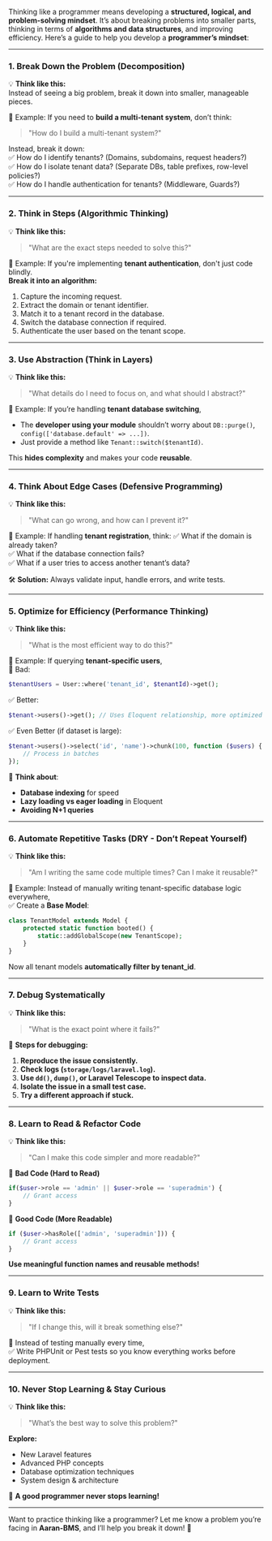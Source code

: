 Thinking like a programmer means developing a **structured, logical, and problem-solving mindset**. It’s about breaking problems into smaller parts, thinking in terms of **algorithms and data structures**, and improving efficiency. Here’s a guide to help you develop a **programmer’s mindset**:

---

### **1. Break Down the Problem (Decomposition)**
💡 **Think like this:**  
Instead of seeing a big problem, break it down into smaller, manageable pieces.

🔹 Example: If you need to **build a multi-tenant system**, don’t think:
> "How do I build a multi-tenant system?"

Instead, break it down:  
✅ How do I identify tenants? (Domains, subdomains, request headers?)  
✅ How do I isolate tenant data? (Separate DBs, table prefixes, row-level policies?)  
✅ How do I handle authentication for tenants? (Middleware, Guards?)

---

### **2. Think in Steps (Algorithmic Thinking)**
💡 **Think like this:**
> "What are the exact steps needed to solve this?"

🔹 Example: If you're implementing **tenant authentication**, don't just code blindly.  
**Break it into an algorithm:**
1. Capture the incoming request.
2. Extract the domain or tenant identifier.
3. Match it to a tenant record in the database.
4. Switch the database connection if required.
5. Authenticate the user based on the tenant scope.

---

### **3. Use Abstraction (Think in Layers)**
💡 **Think like this:**
> "What details do I need to focus on, and what should I abstract?"

🔹 Example: If you’re handling **tenant database switching**,
- The **developer using your module** shouldn’t worry about `DB::purge()`, `config(['database.default' => ...])`.
- Just provide a method like `Tenant::switch($tenantId)`.

This **hides complexity** and makes your code **reusable**.

---

### **4. Think About Edge Cases (Defensive Programming)**
💡 **Think like this:**
> "What can go wrong, and how can I prevent it?"

🔹 Example: If handling **tenant registration**, think:
✅ What if the domain is already taken?  
✅ What if the database connection fails?  
✅ What if a user tries to access another tenant’s data?

🛠 **Solution:** Always validate input, handle errors, and write tests.

---

### **5. Optimize for Efficiency (Performance Thinking)**
💡 **Think like this:**
> "What is the most efficient way to do this?"

🔹 Example: If querying **tenant-specific users**,  
🚫 Bad:
```php
$tenantUsers = User::where('tenant_id', $tenantId)->get();
```  
✅ Better:
```php
$tenant->users()->get(); // Uses Eloquent relationship, more optimized
```  
✅ Even Better (if dataset is large):
```php
$tenant->users()->select('id', 'name')->chunk(100, function ($users) {
    // Process in batches
});
```  

🔹 **Think about**:
- **Database indexing** for speed
- **Lazy loading vs eager loading** in Eloquent
- **Avoiding N+1 queries**

---

### **6. Automate Repetitive Tasks (DRY - Don’t Repeat Yourself)**
💡 **Think like this:**
> "Am I writing the same code multiple times? Can I make it reusable?"

🔹 Example: Instead of manually writing tenant-specific database logic everywhere,  
✅ Create a **Base Model**:
```php
class TenantModel extends Model {
    protected static function booted() {
        static::addGlobalScope(new TenantScope);
    }
}
```  
Now all tenant models **automatically filter by tenant_id**.

---

### **7. Debug Systematically**
💡 **Think like this:**
> "What is the exact point where it fails?"

🔹 **Steps for debugging:**
1. **Reproduce the issue consistently.**
2. **Check logs (`storage/logs/laravel.log`).**
3. **Use `dd()`, `dump()`, or Laravel Telescope to inspect data.**
4. **Isolate the issue in a small test case.**
5. **Try a different approach if stuck.**

---

### **8. Learn to Read & Refactor Code**
💡 **Think like this:**
> "Can I make this code simpler and more readable?"

🔹 **Bad Code (Hard to Read)**
```php
if($user->role == 'admin' || $user->role == 'superadmin') {
    // Grant access
}
```  
🔹 **Good Code (More Readable)**
```php
if ($user->hasRole(['admin', 'superadmin'])) {
    // Grant access
}
```  
**Use meaningful function names and reusable methods!**

---

### **9. Learn to Write Tests**
💡 **Think like this:**
> "If I change this, will it break something else?"

🔹 Instead of testing manually every time,  
✅ Write PHPUnit or Pest tests so you know everything works before deployment.

---

### **10. Never Stop Learning & Stay Curious**
💡 **Think like this:**
> "What’s the best way to solve this problem?"

**Explore:**
- New Laravel features
- Advanced PHP concepts
- Database optimization techniques
- System design & architecture

🚀 **A good programmer never stops learning!**

---

Want to practice thinking like a programmer? Let me know a problem you’re facing in **Aaran-BMS**, and I’ll help you break it down! 🚀
